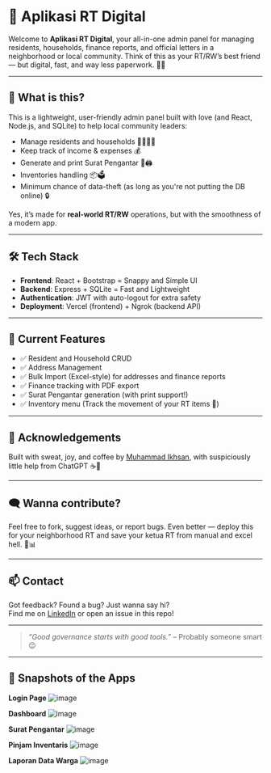 # 🎉 Aplikasi RT Digital

Welcome to **Aplikasi RT Digital**, your all-in-one admin panel for managing residents, households, finance reports, and official letters in a neighborhood or local community. Think of this as your RT/RW’s best friend — but digital, fast, and way less paperwork. 📝✨

---

## 🚀 What is this?

This is a lightweight, user-friendly admin panel built with love (and React, Node.js, and SQLite) to help local community leaders:
- Manage residents and households 👨‍👩‍👧‍👦
- Keep track of income & expenses 💰
- Generate and print Surat Pengantar 📄🖨️
- Inventories handling 📦🗳
- Minimum chance of data-theft (as long as you're not putting the DB online) 🔒

Yes, it’s made for **real-world RT/RW** operations, but with the smoothness of a modern app.

---

## 🛠️ Tech Stack

- **Frontend**: React + Bootstrap = Snappy and Simple UI
- **Backend**: Express + SQLite = Fast and Lightweight
- **Authentication**: JWT with auto-logout for extra safety
- **Deployment**: Vercel (frontend) + Ngrok (backend API)

---

## 🔧 Current Features

- ✅ Resident and Household CRUD
- ✅ Address Management
- ✅ Bulk Import (Excel-style) for addresses and finance reports
- ✅ Finance tracking with PDF export
- ✅ Surat Pengantar generation (with print support!)
- ✅ Inventory menu (Track the movement of your RT items 🧹)

---

## 🤝 Acknowledgements

Built with sweat, joy, and coffee by [Muhammad Ikhsan](https://id.linkedin.com/in/muhammad-ikhsan-663b01157), with suspiciously little help from ChatGPT ☕🤖

---

## 🗨️ Wanna contribute?

Feel free to fork, suggest ideas, or report bugs. Even better — deploy this for your neighborhood RT and save your ketua RT from manual and excel hell. 🧓📊

---

## 📫 Contact

Got feedback? Found a bug? Just wanna say hi?  
Find me on [LinkedIn](https://www.linkedin.com/in/ikhszy/) or open an issue in this repo!

---

> _“Good governance starts with good tools.”_ – Probably someone smart 😉

---

## 📸 Snapshots of the Apps

**Login Page**
![image](https://github.com/user-attachments/assets/dfbb7b27-f320-4e1e-bb82-c66b50412e4e)

**Dashboard**
![image](https://github.com/user-attachments/assets/694cd326-19c0-4a2c-acb0-5fc51cf7c2b1)

**Surat Pengantar**
![image](https://github.com/user-attachments/assets/9cc5a9e0-4cea-4ceb-9f53-73a7dc612fb5)

**Pinjam Inventaris**
![image](https://github.com/user-attachments/assets/74b09950-70ea-4451-a97a-fe1fa843b6e7)

**Laporan Data Warga**
![image](https://github.com/user-attachments/assets/a3946cc6-481b-4122-995d-dac022e1ff03)


